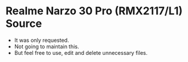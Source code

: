 # Realme Narzo 30 Pro (RMX2117/L1) Source
   - It was only requested.
   - Not going to maintain this.
   - But feel free to use, edit and delete unnecessary files.
   
   
